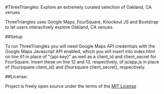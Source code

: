 #ThreeTriangles: Explore an extremely curated selection of Oakland, CA venues

ThreeTriangles uses Google Maps, FourSquare, Knockout JS and Bootstrap to let users
interactively explore Oakland, CA venues.

##Setup

To run ThreeTriangles you will need Google Maps API credentials with the Google Maps
Javascript API enabled, which you will insert into index.html on line 61 in place of
"{api-key}" as well as a client_id and client_secret for FourSquare. Insert these on
line 12 and 13, respectively, of js/app.js in place of {foursquare client_id} and
{foursquare client_secret}, respectively.

##License:

Project is freely open source under the terms of the
[MIT License](http://choosealicense.com/licenses/mit/)
